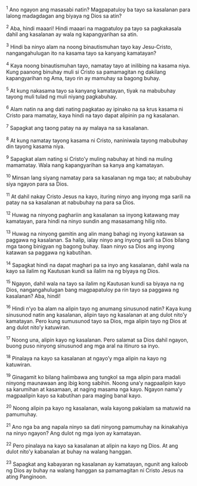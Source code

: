 <sup>1</sup>
Ano ngayon ang masasabi natin? Magpapatuloy ba tayo sa kasalanan para lalong madagdagan ang biyaya ng Dios sa atin? 

<sup>2</sup>
Aba, hindi maaari! Hindi maaari na magpatuloy pa tayo sa pagkakasala dahil ang kasalanan ay wala ng kapangyarihan sa atin. 

<sup>3</sup>
Hindi ba ninyo alam na noong binautismuhan tayo kay Jesu-Cristo, nangangahulugan ito na kasama tayo sa kanyang kamatayan? 

<sup>4</sup>
Kaya noong binautismuhan tayo, namatay tayo at inilibing na kasama niya. Kung paanong binuhay muli si Cristo sa pamamagitan ng dakilang kapangyarihan ng Ama, tayo rin ay mamuhay sa bagong buhay. 

<sup>5</sup>
At kung nakasama tayo sa kanyang kamatayan, tiyak na mabubuhay tayong muli tulad ng muli niyang pagkabuhay. 

<sup>6</sup>
Alam natin na ang dati nating pagkatao ay ipinako na sa krus kasama ni Cristo para mamatay, kaya hindi na tayo dapat alipinin pa ng kasalanan. 

<sup>7</sup>
Sapagkat ang taong patay na ay malaya na sa kasalanan. 

<sup>8</sup>
At kung namatay tayong kasama ni Cristo, naniniwala tayong mabubuhay din tayong kasama niya. 

<sup>9</sup>
Sapagkat alam nating si Cristoʼy muling nabuhay at hindi na muling mamamatay. Wala nang kapangyarihan sa kanya ang kamatayan. 

<sup>10</sup>
Minsan lang siyang namatay para sa kasalanan ng mga tao; at nabubuhay siya ngayon para sa Dios. 

<sup>11</sup>
At dahil nakay Cristo Jesus na kayo, ituring ninyo ang inyong mga sarili na patay na sa kasalanan at nabubuhay na para sa Dios. 

<sup>12</sup>
Huwag na ninyong paghariin ang kasalanan sa inyong katawang may kamatayan, para hindi na ninyo sundin ang masasamang hilig nito. 

<sup>13</sup>
Huwag na ninyong gamitin ang alin mang bahagi ng inyong katawan sa paggawa ng kasalanan. Sa halip, ialay ninyo ang inyong sarili sa Dios bilang mga taong binigyan ng bagong buhay. Ilaan ninyo sa Dios ang inyong katawan sa paggawa ng kabutihan. 

<sup>14</sup>
Sapagkat hindi na dapat maghari pa sa inyo ang kasalanan, dahil wala na kayo sa ilalim ng Kautusan kundi sa ilalim na ng biyaya ng Dios.

<sup>15</sup>
Ngayon, dahil wala na tayo sa ilalim ng Kautusan kundi sa biyaya na ng Dios, nangangahulugan bang magpapatuloy pa rin tayo sa paggawa ng kasalanan? Aba, hindi! 

<sup>16</sup>
Hindi nʼyo ba alam na alipin tayo ng anumang sinusunod natin? Kaya kung sinusunod natin ang kasalanan, alipin tayo ng kasalanan at ang dulot nitoʼy kamatayan. Pero kung sumusunod tayo sa Dios, mga alipin tayo ng Dios at ang dulot nitoʼy katuwiran. 

<sup>17</sup>
Noong una, alipin kayo ng kasalanan. Pero salamat sa Dios dahil ngayon, buong puso ninyong sinusunod ang mga aral na itinuro sa inyo. 

<sup>18</sup>
Pinalaya na kayo sa kasalanan at ngayoʼy mga alipin na kayo ng katuwiran. 

<sup>19</sup>
Ginagamit ko bilang halimbawa ang tungkol sa mga alipin para madali ninyong maunawaan ang ibig kong sabihin. Noong unaʼy nagpaalipin kayo sa karumihan at kasamaan, at naging masama nga kayo. Ngayon namaʼy magpaalipin kayo sa kabutihan para maging banal kayo. 

<sup>20</sup>
Noong alipin pa kayo ng kasalanan, wala kayong pakialam sa matuwid na pamumuhay. 

<sup>21</sup>
Ano nga ba ang napala ninyo sa dati ninyong pamumuhay na ikinakahiya na ninyo ngayon? Ang dulot ng mga iyon ay kamatayan. 

<sup>22</sup>
Pero pinalaya na kayo sa kasalanan at alipin na kayo ng Dios. At ang dulot nitoʼy kabanalan at buhay na walang hanggan. 

<sup>23</sup>
Sapagkat ang kabayaran ng kasalanan ay kamatayan, ngunit ang kaloob ng Dios ay buhay na walang hanggan sa pamamagitan ni Cristo Jesus na ating Panginoon.
